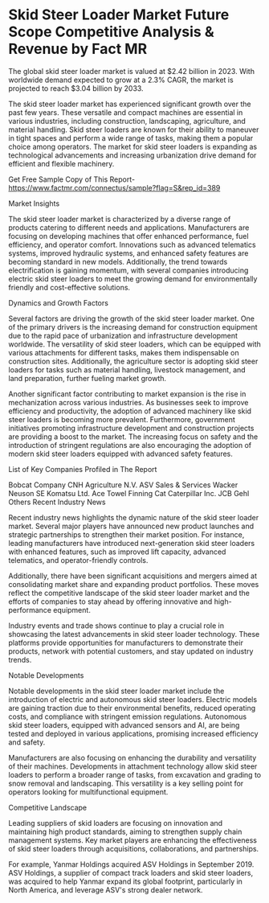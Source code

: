 # Skid Steer Loader Market Future Scope Competitive Analysis & Revenue by Fact MR
The global skid steer loader market is valued at $2.42 billion in 2023. With worldwide demand expected to grow at a 2.3% CAGR, the market is projected to reach $3.04 billion by 2033.

The skid steer loader market has experienced significant growth over the past few years. These versatile and compact machines are essential in various industries, including construction, landscaping, agriculture, and material handling. Skid steer loaders are known for their ability to maneuver in tight spaces and perform a wide range of tasks, making them a popular choice among operators. The market for skid steer loaders is expanding as technological advancements and increasing urbanization drive demand for efficient and flexible machinery.

Get Free Sample Copy of This Report-https://www.factmr.com/connectus/sample?flag=S&rep_id=389

Market Insights

The skid steer loader market is characterized by a diverse range of products catering to different needs and applications. Manufacturers are focusing on developing machines that offer enhanced performance, fuel efficiency, and operator comfort. Innovations such as advanced telematics systems, improved hydraulic systems, and enhanced safety features are becoming standard in new models. Additionally, the trend towards electrification is gaining momentum, with several companies introducing electric skid steer loaders to meet the growing demand for environmentally friendly and cost-effective solutions.

Dynamics and Growth Factors

Several factors are driving the growth of the skid steer loader market. One of the primary drivers is the increasing demand for construction equipment due to the rapid pace of urbanization and infrastructure development worldwide. The versatility of skid steer loaders, which can be equipped with various attachments for different tasks, makes them indispensable on construction sites. Additionally, the agriculture sector is adopting skid steer loaders for tasks such as material handling, livestock management, and land preparation, further fueling market growth.

Another significant factor contributing to market expansion is the rise in mechanization across various industries. As businesses seek to improve efficiency and productivity, the adoption of advanced machinery like skid steer loaders is becoming more prevalent. Furthermore, government initiatives promoting infrastructure development and construction projects are providing a boost to the market. The increasing focus on safety and the introduction of stringent regulations are also encouraging the adoption of modern skid steer loaders equipped with advanced safety features.

List of Key Companies Profiled in The Report

Bobcat Company
CNH Agriculture N.V.
ASV Sales & Services
Wacker Neuson SE
Komatsu Ltd.
Ace Towel
Finning Cat
Caterpillar Inc.
JCB
Gehl
Others
Recent Industry News

Recent industry news highlights the dynamic nature of the skid steer loader market. Several major players have announced new product launches and strategic partnerships to strengthen their market position. For instance, leading manufacturers have introduced next-generation skid steer loaders with enhanced features, such as improved lift capacity, advanced telematics, and operator-friendly controls.

Additionally, there have been significant acquisitions and mergers aimed at consolidating market share and expanding product portfolios. These moves reflect the competitive landscape of the skid steer loader market and the efforts of companies to stay ahead by offering innovative and high-performance equipment.

Industry events and trade shows continue to play a crucial role in showcasing the latest advancements in skid steer loader technology. These platforms provide opportunities for manufacturers to demonstrate their products, network with potential customers, and stay updated on industry trends.

Notable Developments

Notable developments in the skid steer loader market include the introduction of electric and autonomous skid steer loaders. Electric models are gaining traction due to their environmental benefits, reduced operating costs, and compliance with stringent emission regulations. Autonomous skid steer loaders, equipped with advanced sensors and AI, are being tested and deployed in various applications, promising increased efficiency and safety.

Manufacturers are also focusing on enhancing the durability and versatility of their machines. Developments in attachment technology allow skid steer loaders to perform a broader range of tasks, from excavation and grading to snow removal and landscaping. This versatility is a key selling point for operators looking for multifunctional equipment.

Competitive Landscape

Leading suppliers of skid loaders are focusing on innovation and maintaining high product standards, aiming to strengthen supply chain management systems. Key market players are enhancing the effectiveness of skid steer loaders through acquisitions, collaborations, and partnerships.

For example, Yanmar Holdings acquired ASV Holdings in September 2019. ASV Holdings, a supplier of compact track loaders and skid steer loaders, was acquired to help Yanmar expand its global footprint, particularly in North America, and leverage ASV's strong dealer network.
